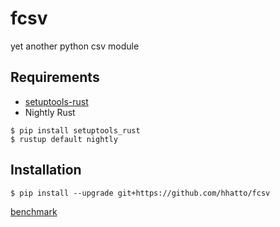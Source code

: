 # fcsv
yet another python csv module


## Requirements

* [setuptools-rust](https://github.com/PyO3/setuptools-rust)
* Nightly Rust

```
$ pip install setuptools_rust
$ rustup default nightly
```


## Installation

```
$ pip install --upgrade git+https://github.com/hhatto/fcsv
```


[benchmark](https://gist.github.com/hhatto/ce18792c3817c1ad67a7d4d8fe09ef5f)
